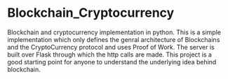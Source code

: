 # Blockchain_Cryptocurrency
Blockchain and cryptocurrency implementation in python.
This is a simple implementation which only defines the genral architecture of Blockchains and the CryptoCurrency protocol and uses Proof of Work. The server is built over Flask through which the http calls are made. This project is a good starting point for anyone to understand the underlying idea behind blockchain.
